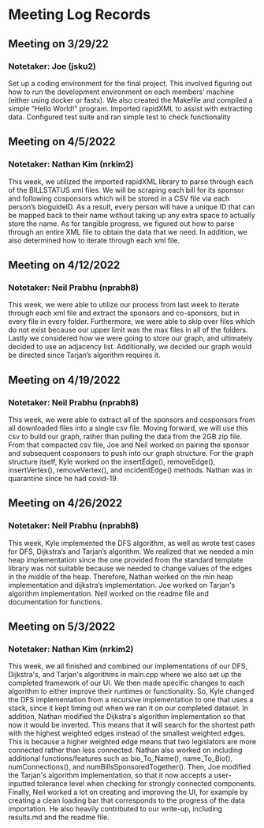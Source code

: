 # Meeting Log Records #

## Meeting on 3/29/22 ##
### Notetaker: Joe (jsku2) ###
Set up a coding environment for the final project. This involved figuring out how to run the development environment on each members’ machine (either using docker or fastx). We also created the Makefile and compiled a simple “Hello World!” program. Imported rapidXML to assist with extracting data. Configured test suite and ran simple test to check functionality

## Meeting on 4/5/2022 ##
### Notetaker: Nathan Kim (nrkim2) ###
This week, we utilized the imported rapidXML library to parse through each of the BILLSTATUS xml files. We will be scraping each bill for its sponsor and following cosponsors which will be stored in a CSV file via each person’s bioguideID. As a result, every person will have a unique ID that can be mapped back to their name without taking up any extra space to actually store the name. As for tangible progress, we figured out how to parse through an entire XML file to obtain the data that we need. In addition, we also determined how to iterate through each xml file. 

## Meeting on 4/12/2022 ##
### Notetaker: Neil Prabhu (nprabh8) ###
This week, we were able to utilize our process from last week to iterate through each xml file and extract the sponsors and co-sponsors, but in every file in every folder. Furthermore, we were able to skip over files which do not exist because our upper limit was the max files in all of the folders. Lastly we considered how we were going to store our graph, and ultimately decided to use an adjacency list. Additionally, we decided our graph would be directed since Tarjan’s algorithm requires it. 

## Meeting on 4/19/2022 ##
### Notetaker: Neil Prabhu (nprabh8) ###
This week, we were able to extract all of the sponsors and cosponsors from all downloaded files into a single csv file. Moving forward, we will use this csv to build our graph, rather than pulling the data from the 2GB zip file. From that compacted csv file, Joe and Neil worked on pairing the sponsor and subsequent cosponsers to push into our graph structure. For the graph structure itself, Kyle worked on the insertEdge(), removeEdge(), insertVertex(), removeVertex(), and incidentEdge() methods. Nathan was in quarantine since he had covid-19.

## Meeting on 4/26/2022 ##
### Notetaker: Neil Prabhu (nprabh8) ###
This week, Kyle implemented the DFS algorithm, as well as wrote test cases for DFS, Dijkstra’s and Tarjan’s algorithm. We realized that we needed a min heap implementation since the one provided from the standard template library was not suitable because we needed to change values of the edges in the middle of the heap. Therefore, Nathan worked on the min heap implementation and dijkstra’s implementation. Joe worked on Tarjan's algorithm implementation. Neil worked on the readme file and documentation for functions. 

## Meeting on 5/3/2022 ##
### Notetaker: Nathan Kim (nrkim2) ###
This week, we all finished and combined our implementations of our DFS, Dijkstra's, and Tarjan's algorithms in main.cpp where we also set up the completed framework of our UI. We then made specific changes to each algorithm to either improve their runtimes or functionality. So, Kyle changed the DFS implementation from a recursive implementation to one that uses a stack, since it kept timing out when we ran it on our completed dataset. In addition, Nathan modified the Dijkstra's algorithm implementation so that now it would be inverted. This means that it will search for the shortest path with the highest weighted edges instead of the smallest weighted edges. This is because a higher weighted edge means that two legislators are more connected rather than less connected. Nathan also worked on including additional functions/features such as bio_To_Name(), name_To_Bio(), numConnections(), and numBillsSponsoredTogether(). Then, Joe modified the Tarjan's algorithm implementation, so that it now accepts a user-inputted tolerance level when checking for strongly connected components. Finally, Neil worked a lot on creating and improving the UI, for example by creating a clean loading bar that corresponds to the progress of the data importation.  He also heavily contributed to our write-up, including results.md and the readme file. 
